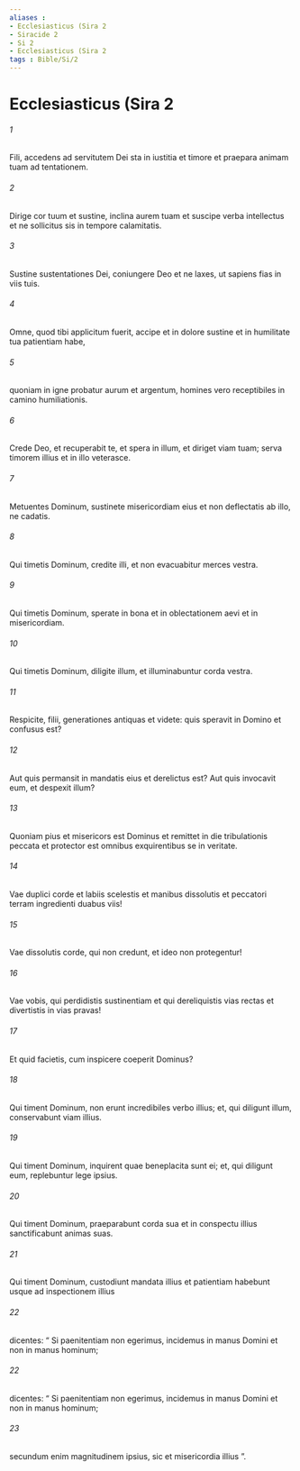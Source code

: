 ```yaml
---
aliases : 
- Ecclesiasticus (Sira 2
- Siracide 2
- Si 2
- Ecclesiasticus (Sira 2
tags : Bible/Si/2
---
```


# Ecclesiasticus (Sira 2

###### 1
Fili, accedens ad servitutem Dei sta in iustitia et timore et praepara animam tuam ad tentationem.
###### 2
Dirige cor tuum et sustine, inclina aurem tuam et suscipe verba intellectus et ne sollicitus sis in tempore calamitatis.
###### 3
Sustine sustentationes Dei, coniungere Deo et ne laxes, ut sapiens fias in viis tuis.
###### 4
Omne, quod tibi applicitum fuerit, accipe et in dolore sustine et in humilitate tua patientiam habe,
###### 5
quoniam in igne probatur aurum et argentum, homines vero receptibiles in camino humiliationis.
###### 6
Crede Deo, et recuperabit te, et spera in illum, et diriget viam tuam; serva timorem illius et in illo veterasce.
###### 7
Metuentes Dominum, sustinete misericordiam eius et non deflectatis ab illo, ne cadatis.
###### 8
Qui timetis Dominum, credite illi, et non evacuabitur merces vestra.
###### 9
Qui timetis Dominum, sperate in bona et in oblectationem aevi et in misericordiam.
###### 10
Qui timetis Dominum, diligite illum, et illuminabuntur corda vestra.
###### 11
Respicite, filii, generationes antiquas et videte: quis speravit in Domino et confusus est?
###### 12
Aut quis permansit in mandatis eius et derelictus est? Aut quis invocavit eum, et despexit illum?
###### 13
Quoniam pius et misericors est Dominus et remittet in die tribulationis peccata et protector est omnibus exquirentibus se in veritate.
###### 14
Vae duplici corde et labiis scelestis et manibus dissolutis et peccatori terram ingredienti duabus viis!
###### 15
Vae dissolutis corde, qui non credunt, et ideo non protegentur!
###### 16
Vae vobis, qui perdidistis sustinentiam et qui dereliquistis vias rectas et divertistis in vias pravas!
###### 17
Et quid facietis, cum inspicere coeperit Dominus?
###### 18
Qui timent Dominum, non erunt incredibiles verbo illius; et, qui diligunt illum, conservabunt viam illius.
###### 19
Qui timent Dominum, inquirent quae beneplacita sunt ei; et, qui diligunt eum, replebuntur lege ipsius.
###### 20
Qui timent Dominum, praeparabunt corda sua et in conspectu illius sanctificabunt animas suas.
###### 21
Qui timent Dominum, custodiunt mandata illius et patientiam habebunt usque ad inspectionem illius
###### 22
dicentes: “ Si paenitentiam non egerimus, incidemus in manus Domini et non in manus hominum;
###### 22
dicentes: “ Si paenitentiam non egerimus, incidemus in manus Domini et non in manus hominum;
###### 23
secundum enim magnitudinem ipsius, sic et misericordia illius ”.
